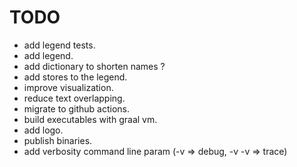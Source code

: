 # TODO

- add legend tests.
- add legend.
- add dictionary to shorten names ?
- add stores to the legend.
- improve visualization.
- reduce text overlapping.
- migrate to github actions.
- build executables with graal vm.
- add logo.
- publish binaries.
- add verbosity command line param (-v => debug, -v -v => trace)


